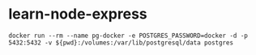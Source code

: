 # learn-node-express

`docker run --rm --name pg-docker -e POSTGRES_PASSWORD=docker -d -p 5432:5432 -v ${pwd}:/volumes:/var/lib/postgresql/data postgres`